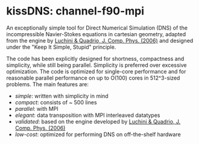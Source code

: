 # kissDNS: channel-f90-mpi

An exceptionally simple tool for Direct Numerical Simulation (DNS) of the incompressible Navier-Stokes equations 
in cartesian geometry, adapted from the engine by [Luchini & Quadrio, J. Comp. Phys. (2006)](https://www.sciencedirect.com/science/article/pii/S0021999105002871?via%3Dihub) and designed under the "Keep It Simple, Stupid" principle.

The code has been explicitly designed for shortness, compactness and simplicity, while still being parallel. Simplicity is preferred over excessive optimization. The code is optimized for single-core performance and for reasonable parallel performance on up to O(100) cores in 512^3-sized problems. The main features are:

* *simple*: written with simplicity in mind 
* *compact*: consists of ~ 500 lines 
* *parallel*: with MPI 
* *elegant*: data transposition with MPI interleaved datatypes
* *validated*: based on the engine developed by  [Luchini & Quadrio, J. Comp. Phys. (2006)](https://www.sciencedirect.com/science/article/pii/S0021999105002871?via%3Dihub)
* *low-cost*: optimized for performing DNS on off-the-shelf hardware


